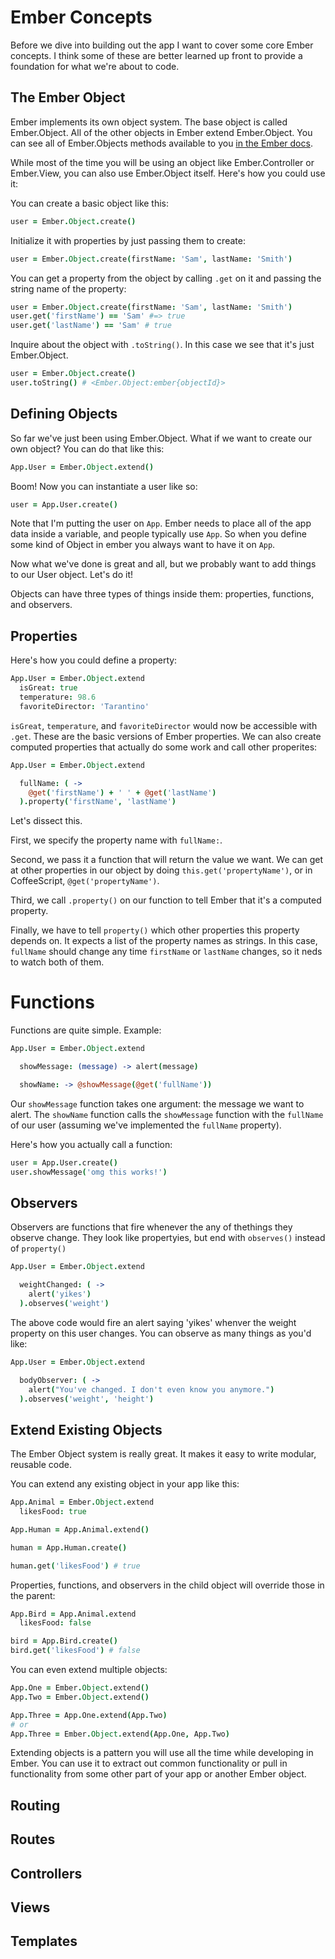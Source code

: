# Ember Concepts

Before we dive into building out the app I want to cover some core Ember concepts. I think some of these are better learned up front to provide a foundation for what we're about to code.

## The Ember Object

Ember implements its own object system. The base object is called Ember.Object. All of the other objects in Ember extend Ember.Object. You can see all of Ember.Objects methods available to you [in the Ember docs](http://emberjs.com/api/classes/Ember.Object.html).

While most of the time you will be using an object like Ember.Controller or Ember.View, you can also use Ember.Object itself. Here's how you could use it:

You can create a basic object like this:

```coffee
user = Ember.Object.create()
```

Initialize it with properties by just passing them to create:

```coffee
user = Ember.Object.create(firstName: 'Sam', lastName: 'Smith')
```

You can get a property from the object by calling `.get` on it and passing the string name of the property:

```coffee
user = Ember.Object.create(firstName: 'Sam', lastName: 'Smith')
user.get('firstName') == 'Sam' #=> true
user.get('lastName') == 'Sam' # true
```

Inquire about the object with `.toString()`. In this case we see that it's just Ember.Object.

```coffee
user = Ember.Object.create()
user.toString() # <Ember.Object:ember{objectId}>
```

## Defining Objects

So far we've just been using Ember.Object. What if we want to create our own object? You can do that like this:

```coffee
App.User = Ember.Object.extend()
```

Boom! Now you can instantiate a user like so:

```coffee
user = App.User.create()
```

Note that I'm putting the user on `App`. Ember needs to place all of the app data inside a variable, and people typically use `App`. So when you define some kind of Object in ember you always want to have it on `App`.

Now what we've done is great and all, but we probably want to add things to our User object. Let's do it!

Objects can have three types of things inside them: properties, functions, and observers.

## Properties

Here's how you could define a property:

```coffee
App.User = Ember.Object.extend
  isGreat: true
  temperature: 98.6
  favoriteDirector: 'Tarantino'
```

`isGreat`, `temperature`, and `favoriteDirector` would now be accessible with `.get`. These are the basic versions of Ember properties. We can also create computed properties that actually do some work and call other properites:

```coffee
App.User = Ember.Object.extend

  fullName: ( ->
    @get('firstName') + ' ' + @get('lastName')
  ).property('firstName', 'lastName')


```

Let's dissect this.

First, we specify the property name with `fullName:`.

Second, we pass it a function that will return the value we want. We can get at other properties in our object by doing `this.get('propertyName')`, or in CoffeeScript, `@get('propertyName')`.

Third, we call `.property()` on our function to tell Ember that it's a computed property.

Finally, we have to tell `property()` which other properties this property depends on. It expects a list of the property names as strings. In this case, `fullName` should change any time `firstName` or `lastName` changes, so it neds to watch both of them.

# Functions

Functions are quite simple. Example:

```coffee
App.User = Ember.Object.extend

  showMessage: (message) -> alert(message)

  showName: -> @showMessage(@get('fullName'))


```

Our `showMessage` function takes one argument: the message we want to alert. The `showName` function calls the `showMessage` function with the `fullName` of our user (assuming we've implemented the `fullName` property).

Here's how you actually call a function:

```coffee
user = App.User.create()
user.showMessage('omg this works!')
```

## Observers

Observers are functions that fire whenever the any of thethings they observe change. They look like propertyies, but end with `observes()` instead of `property()`

```coffee
App.User = Ember.Object.extend

  weightChanged: ( ->
    alert('yikes')
  ).observes('weight')


```

The above code would fire an alert saying 'yikes' whenver the weight property on this user changes. You can observe as many things as you'd like:

```coffee
App.User = Ember.Object.extend

  bodyObserver: ( ->
    alert("You've changed. I don't even know you anymore.")
  ).observes('weight', 'height')


```

## Extend Existing Objects

The Ember Object system is really great. It makes it easy to write modular, reusable code.

You can extend any existing object in your app like this:

```coffee
App.Animal = Ember.Object.extend
  likesFood: true

App.Human = App.Animal.extend()

human = App.Human.create()

human.get('likesFood') # true
```

Properties, functions, and observers in the child object will override those in the parent:

```coffee
App.Bird = App.Animal.extend
  likesFood: false

bird = App.Bird.create()
bird.get('likesFood') # false
```

You can even extend multiple objects:

```coffee
App.One = Ember.Object.extend()
App.Two = Ember.Object.extend()

App.Three = App.One.extend(App.Two)
# or
App.Three = Ember.Object.extend(App.One, App.Two)
```

Extending objects is a pattern you will use all the time while developing in Ember. You can use it to extract out common functionality or pull in functionality from some other part of your app or another Ember object.

## Routing

## Routes

## Controllers

## Views

## Templates
